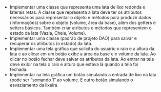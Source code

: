 - Implementar uma classe que representa uma lata de lixo redonda e laterais retas. A classe que representa a lata deve ter os atributos necessários para representar o objeto e métodos para produzir dados (informações) sobre o objeto (volume, área da base), além dos getters e setters básicos. Também criar atributos e métodos que representem o estado da lata (Vazia, Cheia, Volume).
- Implementar uma classe (padrão de projeto DAO) para salvar e recuperar os atributos (o estado) da lata.
- Implementar uma tela gráfica que solicita do usuário o raio e a altura da lata e ao clicar em um botão exibe a área da base e o volume da lata. Ao clicar no botão fechar deve salvar os atributos da lata. Ao entrar na tela deve exibir na tela o raio e altura que estava lá quando a tela foi fechada.
- Implementar na tela gráfica um botão simulando a entrada de lixo na lata (pode ser “somando 1” ao volume. E outro botão simulando o esvaziamento da lixeira.
